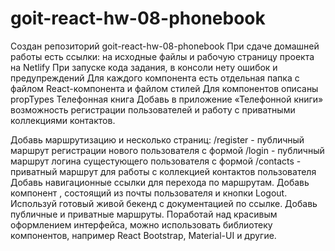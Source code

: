 # goit-react-hw-08-phonebook

Создан репозиторий goit-react-hw-08-phonebook При сдаче домашней работы есть
ссылки: на исходные файлы и рабочую страницу проекта на Netlify При запуске кода
задания, в консоли нету ошибок и предупреждений Для каждого компонента есть
отдельная папка с файлом React-компонента и файлом стилей Для компонентов
описаны propTypes Телефонная книга Добавь в приложение «Телефонной книги»
возможность регистрации пользователей и работу с приватными коллекциями
контактов.

Добавь маршрутизацию и несколько страниц: /register - публичный маршрут
регистрации нового пользователя с формой /login - публичный маршрут логина
сущестующего пользователя с формой /contacts - приватный маршрут для работы с
коллекцией контактов пользователя Добавь навигационные ссылки для перехода по
маршрутам. Добавь компонент <UserMenu>, состоящий из почты пользователя и кнопки
Logout. Используй готовый живой бекенд с документацией по ссылке. Добавь
публичные и приватные маршруты. Поработай над красивым оформлением интерфейса,
можно использовать библиотеку компонентов, например React Bootstrap, Material-UI
и другие.
